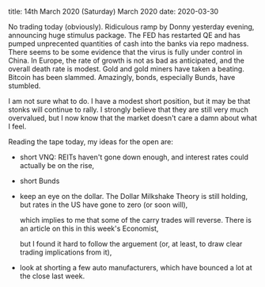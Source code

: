 title:  14th March 2020 \(Saturday\) March 2020
date: 2020-03-30

No trading today \(obviously\). Ridiculous ramp by Donny yesterday evening, announcing huge stimulus package. The FED has restarted QE and has pumped unprecented quantities of cash into the banks via repo madness. There seems to be some evidence that the virus is fully under control in China. In Europe, the rate of growth is not as bad as anticipated, and the overall death rate is modest. Gold and gold miners have taken a beating. Bitcoin has been slammed. Amazingly, bonds, especially Bunds, have stumbled.

I am not sure what to do. I have a modest short position, but it may be that stonks will continue to rally. I strongly believe that they are still very much overvalued, but I now know that the market doesn't care a damn about what I feel.

Reading the tape today, my ideas for the open are:

* short VNQ: REITs haven't gone down enough, and interest rates could actually be on the rise,
* short Bunds
* keep an eye on the dollar. The Dollar Milkshake Theory is still holding, but rates in the US have gone to zero \(or soon will\),

  which implies to me that some of the carry trades will reverse. There is an article on this in this week's Economist,

  but I found it hard to follow the arguement \(or, at least, to draw clear trading implications from it\),

* look at shorting a few auto manufacturers, which have bounced a lot at the close last week.

